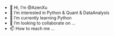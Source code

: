 - 👋 Hi, I’m @AzenXu
- 👀 I’m interested in Python & Quant & DataAnalysis
- 🌱 I’m currently learning Python
- 💞️ I’m looking to collaborate on ...
- 📫 How to reach me ...

<!---
AzenXu/AzenXu is a ✨ special ✨ repository because its `README.md` (this file) appears on your GitHub profile.
You can click the Preview link to take a look at your changes.
--->
